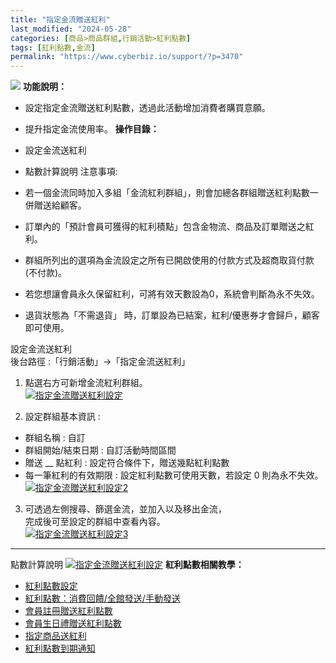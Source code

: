 ```yaml
---
title: "指定金流贈送紅利"
last_modified: "2024-05-28"
categories: [商品>商品群組,行銷活動>紅利點數]
tags: [紅利點數,金流]
permalink: "https://www.cyberbiz.io/support/?p=3470"
---
```


![](https://www.cyberbiz.io/support/wp-content/uploads/企業版.png) **功能說明：**  

* 設定指定金流贈送紅利點數，透過此活動增加消費者購買意願。
* 提升指定金流使用率。
**操作目錄：**

* 設定金流送紅利
* 點數計算說明
注意事項:  

* 若一個金流同時加入多組「金流紅利群組」，則會加總各群組贈送紅利點數一併贈送給顧客。
* 訂單內的「預計會員可獲得的紅利積點」包含金物流、商品及訂單贈送之紅利。 
* 群組所列出的選項為金流設定之所有已開啟使用的付款方式及超商取貨付款(不付款)。
* 若您想讓會員永久保留紅利，可將有效天數設為0，系統會判斷為永不失效。 
* 退貨狀態為「不需退貨」 時，訂單設為已結案，紅利/優惠券才會歸戶，顧客即可使用。

設定金流送紅利  
後台路徑 :「行銷活動」→「指定金流送紅利」  


1. 點選右方可新增金流紅利群組。  
[![指定金流贈送紅利設定](https://www.cyberbiz.io/support/wp-content/uploads/指定金流贈送紅利01.png)](https://www.cyberbiz.io/support/wp-content/uploads/指定金流贈送紅利01.png)



2. 設定群組基本資訊 : 
* 群組名稱 : 自訂
* 群組開始/結束日期 : 自訂活動時間區間
* 贈送 __ 點紅利 : 設定符合條件下，贈送幾點紅利點數
* 每一筆紅利的有效期限 : 設定紅利點數可使用天數，若設定 0 則為永不失效。
[![指定金流贈送紅利設定2](https://www.cyberbiz.io/support/wp-content/uploads/指定金流贈送紅利02.png)](https://www.cyberbiz.io/support/wp-content/uploads/指定金流贈送紅利02.png)



3. 可透過左側搜尋、篩選金流，並加入以及移出金流，  
完成後可至設定的群組中查看內容。  
[![指定金流贈送紅利設定3](https://www.cyberbiz.io/support/wp-content/uploads/指定金流贈送紅利03.png)](https://www.cyberbiz.io/support/wp-content/uploads/指定金流贈送紅利03.png)



* * *

點數計算說明 [![指定金流贈送紅利設定](https://www.cyberbiz.io/support/wp-content/uploads/指定金流贈送紅利04.png)](https://www.cyberbiz.io/support/wp-content/uploads/指定金流贈送紅利04.png) **紅利點數相關教學：**

* [紅利點數設定](https://www.cyberbiz.io/support/?p=6103)
* [紅利點數：消費回饋/全館發送/手動發送](https://www.cyberbiz.io/support/?p=42367)
* [會員註冊贈送紅利點數](https://www.cyberbiz.io/support/?p=6234)
* [會員生日禮贈送紅利點數](https://www.cyberbiz.io/support/?p=1461)
* [指定商品送紅利](https://www.cyberbiz.io/support/?p=3489)
* [紅利點數到期通知](https://www.cyberbiz.io/support/?p=11115)


